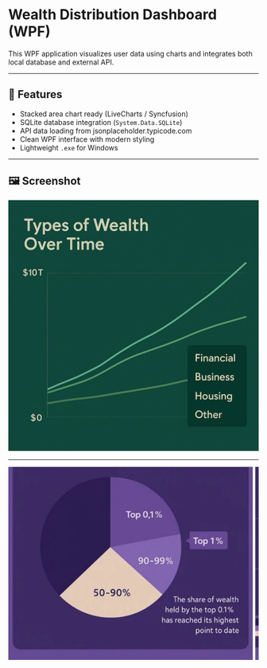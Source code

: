 # Wealth Distribution Dashboard (WPF)

This WPF application visualizes user data using charts and integrates both local database and external API.


---

## 🧩 Features

- Stacked area chart ready (LiveCharts / Syncfusion)
- SQLite database integration (`System.Data.SQLite`)
- API data loading from jsonplaceholder.typicode.com
- Clean WPF interface with modern styling
- Lightweight `.exe` for Windows

---

## 🖼️ Screenshot

![Dashboard](dashboard.jpg)

---
![Dashboard](screen.jpg)

